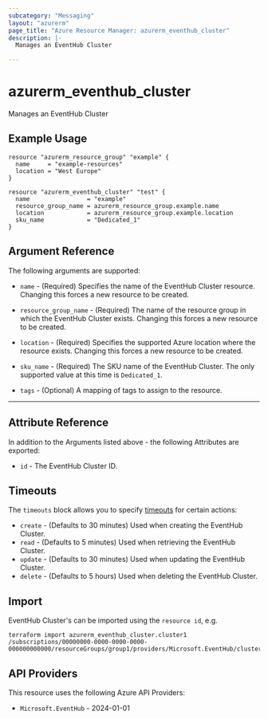 ```yaml
---
subcategory: "Messaging"
layout: "azurerm"
page_title: "Azure Resource Manager: azurerm_eventhub_cluster"
description: |-
  Manages an EventHub Cluster

---
```


# azurerm_eventhub_cluster

Manages an EventHub Cluster

## Example Usage

```hcl
resource "azurerm_resource_group" "example" {
  name     = "example-resources"
  location = "West Europe"
}

resource "azurerm_eventhub_cluster" "test" {
  name                = "example"
  resource_group_name = azurerm_resource_group.example.name
  location            = azurerm_resource_group.example.location
  sku_name            = "Dedicated_1"
}
```

## Argument Reference

The following arguments are supported:

* `name` - (Required) Specifies the name of the EventHub Cluster resource. Changing this forces a new resource to be created.

* `resource_group_name` - (Required) The name of the resource group in which the EventHub Cluster exists. Changing this forces a new resource to be created.

* `location` - (Required) Specifies the supported Azure location where the resource exists. Changing this forces a new resource to be created.

* `sku_name` - (Required) The SKU name of the EventHub Cluster. The only supported value at this time is `Dedicated_1`.

* `tags` - (Optional) A mapping of tags to assign to the resource.

---

## Attribute Reference

In addition to the Arguments listed above - the following Attributes are exported:

* `id` - The EventHub Cluster ID.

## Timeouts

The `timeouts` block allows you to specify [timeouts](https://developer.hashicorp.com/terraform/language/resources/configure#define-operation-timeouts) for certain actions:

* `create` - (Defaults to 30 minutes) Used when creating the EventHub Cluster.
* `read` - (Defaults to 5 minutes) Used when retrieving the EventHub Cluster.
* `update` - (Defaults to 30 minutes) Used when updating the EventHub Cluster.
* `delete` - (Defaults to 5 hours) Used when deleting the EventHub Cluster.

## Import

EventHub Cluster's can be imported using the `resource id`, e.g.

```shell
terraform import azurerm_eventhub_cluster.cluster1 /subscriptions/00000000-0000-0000-0000-000000000000/resourceGroups/group1/providers/Microsoft.EventHub/clusters/cluster1
```

## API Providers
<!-- This section is generated, changes will be overwritten -->
This resource uses the following Azure API Providers:

* `Microsoft.EventHub` - 2024-01-01
